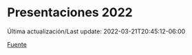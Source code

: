 # Presentaciones 2022

Última actualización/Last update: 2022-03-21T20:45:12-06:00

 [Fuente](https://www.gob.mx/salud/documentos/presentaciones-2022)
